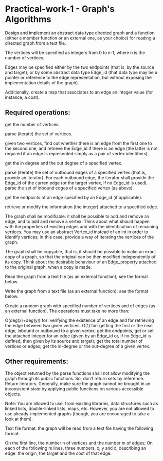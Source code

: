 # Practical-work-1 - Graph's Algorithms

Design and implement an abstract data type directed graph and a function (either a member function or an external one, as your choice) for reading a directed graph from a text file.

The vertices will be specified as integers from 0 to n-1, where n is the number of vertices.

Edges may be specified either by the two endpoints (that is, by the source and target), or by some abstract data type Edge_id (that data type may be a pointer or reference to the edge representation, but without exposing the implementation details of the graph).

Additionally, create a map that associates to an edge an integer value (for instance, a cost).

## Required operations:

get the number of vertices.

parse (iterate) the set of vertices.

given two vertices, find out whether there is an edge from the first one to the second one, and retrieve the Edge_id if there is an edge (the latter is not required if an edge is represented simply as a pair of vertex identifiers).

get the in degree and the out degree of a specified vertex.

parse (iterate) the set of outbound edges of a specified vertex (that is, provide an iterator). For each outbound edge, the iterator shall provide the Edge_id of the curren edge (or the target vertex, if no Edge_id is used).
parse the set of inbound edges of a specified vertex (as above).

get the endpoints of an edge specified by an Edge_id (if applicable).

retrieve or modify the information (the integer) attached to a specified edge.

The graph shall be modifiable: it shall be possible to add and remove an edge, and to add and remove a vertex. Think about what should happen with the properties of existing edges and with the identification of remaining vertices. You may use an abstract Vertex_id instead of an int in order to identify vertices; in this case, provide a way of iterating the vertices of the graph.

The graph shall be copyable, that is, it should be possible to make an exact copy of a graph, so that the original can be then modified independently of its copy. Think about the desirable behaviour of an Edge_property attached to the original graph, when a copy is made.

Read the graph from a text file (as an external function); see the format below.

Write the graph from a text file (as an external function); see the format below.

Create a random graph with specified number of vertices and of edges (as an external function).
The operations must take no more than:

O(deg(x)+deg(y)) for: verifying the existence of an edge and for retrieving the edge between two given vertices.
O(1) for: getting the first or the next edge, inbound or outbound to a given vertex; get the endpoints, get or set the attached integer for an edge (given by an Edge_id or, if no Edge_id is defined, then given by its source and target); get the total number of vertices or edges; get the in-degree or the out-degree of a given vertex.

## Other requirements:

The object returned by the parse functions shall not allow modifying the graph through its public functions. So, don't return sets by reference. Return iterators.
Generally, make sure the graph cannot be brought in an inconsistent state by applying public functions on various accessible objects.

Note: You are allowed to use, from existing libraries, data structures such as linked lists, double-linked lists, maps, etc. However, you are not allowed to use already-implemented graphs (though, you are encouraged to take a look at them).

Text file format: the graph will be read from a text file having the following format:

On the first line, the number n of vertices and the number m of edges;
On each of the following m lines, three numbers, x, y and c, describing an edge: the origin, the target and the cost of that edge.
